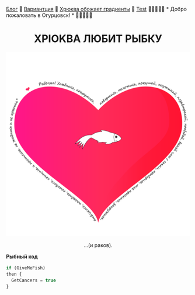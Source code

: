 [Блог](/blog/) 🥒 [Вариантция](index1.html) 🥒 [Хрюква обожает градиенты](/Gradient.html) 🥒 [Test](/github-slideshow)
🥒🥒🥒🥒🥒 * Добро пожаловать в Огурцовск! * 🥒🥒🥒🥒🥒
# <center>XPIOKBA ЛЮБИТ РЫБКУ</center>
![Image](heart.png)
<center>...(и раков).</center>

**Рыбный код**

```Javascript 
if (GiveMeFish)
then {
  GetCancers = true
}
```
